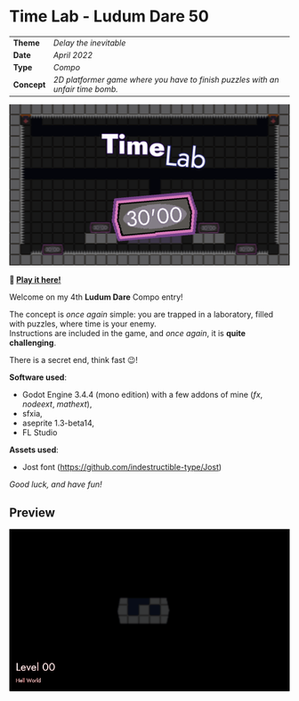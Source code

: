# Time Lab - Ludum Dare 50

|             |                                                                                |
|-------------|--------------------------------------------------------------------------------|
| **Theme**   | _Delay the inevitable_                                                         |
| **Date**    | _April 2022_                                                                   |
| **Type**    | _Compo_                                                                        |
| **Concept** | _2D platformer game where you have to finish puzzles with an unfair time bomb._|

![screenshot](./doc/screenshot.png)

**:rocket: [Play it here!](https://srynetix.github.io/ludumdare50/Time%20Lab)**

Welcome on my 4th **Ludum Dare** Compo entry!

The concept is _once again_ simple: you are trapped in a laboratory, filled with puzzles, where time is your enemy.  
Instructions are included in the game, and _once again_, it is **quite challenging**.

There is a secret end, think fast :wink:!

**Software used**:
- Godot Engine 3.4.4 (mono edition) with a few addons of mine (_fx_, _nodeext_, _mathext_),
- sfxia,
- aseprite 1.3-beta14,
- FL Studio

**Assets used**:
- Jost font (https://github.com/indestructible-type/Jost)

_Good luck, and have fun!_

## Preview

![preview](./doc/animation.gif)
